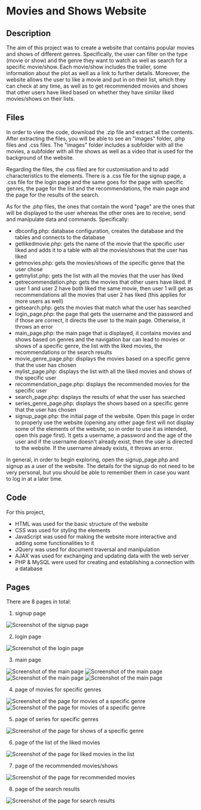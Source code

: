 # Movies and Shows Website

## Description

The aim of this project was to create a website that contains popular movies and shows of different genres. Specifically, the user can filter on the type (movie or show) and the genre they want to watch as well as search for a specific movie/show. Each movie/show includes the trailer, some information about the plot as well as a link to further details. Moreover, the website allows the user to like a movie and put in on their list, which they can check at any time, as well as to get recommended movies and shows that other users have liked based on whether they have similar liked movies/shows on their lists. 


## Files

In order to view the code, download the .zip file and extract all the contents. After extracting the files, you will be able to see an "images" folder, .php files and .css files. The "images" folder includes a subfolder with all the movies, a subfolder with all the shows as well as a video that is used for the background of the website. 

Regarding the files, the .css filed are for customisation and to add characteristics to the elements. There is a .css file for the signup page, a .css file for the login page and the same goes for the page with specific genres, the page for the list and the recommendations, the main page and the page for the results of the search. 

As for the .php files, the ones that contain the word "page" are the ones that will be displayed to the user whereas the other ones are to receive, send and manipulate data and commands. Specifically:
- dbconfig.php: database configuration, creates the database and the tables and connects to the database
- getlikedmovie.php: gets the name of the movie that the specific user liked and adds it to a table with all the movies/shows that the user has liked
- getmovies.php: gets the movies/shows of the specific genre that the user chose
- getmylist.php: gets the list with all the movies that the user has liked
- getrecommendation.php: gets the movies that other users have liked. If user 1 and user 2 have both liked the same movie, then user 1 will get as recommendations all the movies that user 2 has liked (this applies for more users as well)
- getsearch.php: gets the movies that match what the user has searched
- login_page.php: the page that gets the username and the password and if those are correct, it directs the user to the main page. Otherwise, it throws an error
- main_page.php: the main page that is displayed, it contains movies and shows based on genres and the navigation bar can lead to movies or shows of a specific genre, the list with the liked movies, the recommendations or the search results
- movie_genre_page.php: displays the movies based on a specific genre that the user has chosen
- mylist_page.php: displays the list with all the liked movies and shows of the specific user
- recommendation_page.php: displays the recommended movies for the specific user
- search_page.php: displays the results of what the user has searched
- series_genre_page.php: displays the shows based on a specific genre that the user has chosen
- signup_page.php: the initial page of the website. Open this page in order to properly use the website (opening any other page first will not display some of the elements of the website, so in order to use it as intended, open this page first). It gets a username, a password and the age of the user and if the username doesn't already exist, then the user is directed to the website. If the username already exists, it throws an error.

In general, in order to begin exploring, open the signup_page.php and signup as a user of the website. The details for the signup do not need to be very personal, but you should be able to remember them in case you want to log in at a later time.


## Code

For this project, 
- HTML was used for the basic structure of the website
- CSS was used for styling the elements
- JavaScript was used for making the website more interactive and adding some functionalities to it
- JQuery was used for document traversal and manipulation
- AJAX was used for exchanging and updating data with the web server
- PHP & MySQL were used for creating and establishing a connection with a database


## Pages

There are 8 pages in total: 
1. signup page
   
![Screenshot of the signup page](Screenshots/signup_page.png)

2. login page

![Screenshot of the login page](Screenshots/login_page.png)
 
3. main page

![Screenshot of the main page](Screenshots/main_page1.png)
![Screenshot of the main page](Screenshots/main_page2.png)
![Screenshot of the main page](Screenshots/main_page3.png)
![Screenshot of the main page](Screenshots/main_page4.png)

4. page of movies for specific genres

![Screenshot of the page for movies of a specific genre](Screenshots/movies_genre1.png)
![Screenshot of the page for movies of a specific genre](Screenshots/movies_genre2.png)

5. page of series for specific genres

![Screenshot of the page for shows of a specific genre](Screenshots/series_genre.png)

6. page of the list of the liked movies

![Screenshot of the page for liked movies in the list](Screenshots/mylist_page.png)

7. page of the recommended movies/shows

![Screenshot of the page for recommended movies](Screenshots/recommendations_page.png)

8. page of the search results 

![Screenshot of the page for search results](Screenshots/search_page.png)















